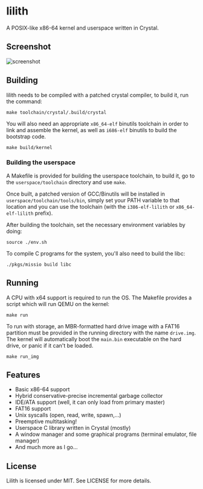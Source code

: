 # lilith


A POSIX-like x86-64 kernel and userspace written in Crystal.

## Screenshot

![screenshot](https://raw.githubusercontent.com/ffwff/lilith/master/img/screenshot23.png "screenshot of lilith")

## Building

lilith needs to be compiled with a patched crystal compiler, to build it, run the command:

```
make toolchain/crystal/.build/crystal
```

You will also need an appropriate `x86_64-elf` binutils toolchain in order to link and assemble the kernel, as well as `i686-elf` binutils to build the bootstrap code.

```
make build/kernel
```

### Building the userspace

A Makefile is provided for building the userspace toolchain, to build it, go to the `userspace/toolchain` directory and use `make`.

Once built, a patched version of GCC/Binutils will be installed in `userspace/toolchain/tools/bin`, simply set your PATH variable to that location and you can use the toolchain (with the `i386-elf-lilith` or `x86_64-elf-lilith` prefix).

After building the toolchain, set the necessary environment variables by doing:

```
source ./env.sh
```

To compile C programs for the system, you'll also need to build the libc:

```
./pkgs/missio build libc
```

## Running

A CPU with x64 support is required to run the OS. The Makefile provides a script which will run QEMU on the kernel:

```
make run
```

To run with storage, an MBR-formatted hard drive image with a FAT16 partition must be provided in the running directory with the name `drive.img`. The kernel will automatically boot the `main.bin` executable on the hard drive, or panic if it can't be loaded.

```
make run_img
```

## Features

* Basic x86-64 support
* Hybrid conservative-precise incremental garbage collector
* IDE/ATA support (well, it can only load from primary master)
* FAT16 support
* Unix syscalls (open, read, write, spawn,...)
* Preemptive multitasking!
* Userspace C library written in Crystal (mostly)
* A window manager and some graphical programs (terminal emulator, file manager)
* And much more as I go...

## License

Lilith is licensed under MIT. See LICENSE for more details.
